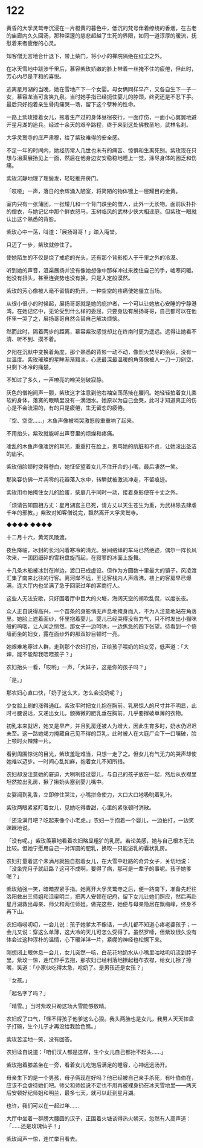 # 122

黄昏的大孚灵鹫寺沉浸在一片橙黄的暮色中，低沉的梵号伴着缭绕的香烟，在古老的庙廊内久久回汤，那种深邃的慈悲超越了生死的界限，如同一道淳厚的暖流，抚慰着来者疲倦的心灵。

知客僧无言地合什退下，带上柴门，将小小的禅院隔绝在红尘之外。

在冰天雪地中跋涉千里后，慕容紫玫娇嫩的脸上带着一丝掩不住的疲倦，但此时，芳心内尽是平和的喜悦。

逃离星月湖的当晚，她在雪地产下一个女婴。母女俩同样早产，又各自生下一子一女，慕容龙当可含笑九泉。当时她手指已经扼住婴儿的脖颈，终究还是不忍下手。最后只好抱着亲生骨肉痛哭一场，留下这个孽种的性命。

一路上紫玫搂着女儿，拖着生产过的身体昼宿夜行，一面疗伤，一面小心翼翼地避开星月湖的追兵。经过十余天的艰辛路程，终于来到这处佛教圣地，武林名刹。

大孚灵鹫寺的庄严肃穆，给了紫玫难得的安全感。

不足一年的时间内，她经历常人几世也未有的痛苦、惊惧和生离死别。紫玫现在只想与沮渠展扬见上一面，然后在他身边安安稳稳地睡上一觉，涤尽身体的困乏和伤痛。

紫玫沉静地理了理鬓发，轻轻推开房门。

「吱哑」一声，落日的余辉涌入陋室，将简陋的物体镀上一层耀目的金黄。

室内只有一张蒲团，一张矮几和一个背门趺坐的僧人，此外一无长物。面前灰扑扑的僧衣，与她记忆中那个鲜衣怒马，玉树临风的武林少侠大相迳庭。但紫玫一眼就认出这个熟悉的背影。

紫玫心中一荡，叫道：「展扬哥哥！」踏入庵堂。

只迈了一步，紫玫就停住了。

使她陌生的不仅是烧了戒疤的光头，还有那个背影拒人于千里之外的冷漠。

听到她的声音，沮渠展扬并没有像她想像中那样冲过来挽住自己的手，嘘寒问暖。他没有扭头，甚至连姿势也没有换，只是入定般漠然。

紫玫的芳心像被人毫不留情的扔开，一种空空的疼痛使她僵立当场。

从很小很小的时候起，展扬哥哥就是她的庇护者，一个可以让她放心安睡的宁静港湾。在她记忆中，无论受到什么样的委屈，只要身边有展扬哥哥，自己都可以在他怀里一哭了之，展扬哥哥自然会替自己解决烦恼。

然而此时，隔着两步的距离，慕容紫玫感觉却比在终南时更为遥远。远得让她看不清、听不到、摸不着。

夕阳在沉默中变换着角度，那个熟悉的背影一动不动，像烈火焚尽的余灰，没有一丝温度。紫玫璀璨的星眸渐渐黯淡，心底最深最温暖的角落像被人一刀一刀剜空，只剩下冰冷的痛楚。

不知过了多久，一声嘹亮的啼哭划破寂静。

灰色的僧袍闻声一颤，紫玫这才注意到他右袖空荡荡掖在腰间。她轻轻拍着女儿柔软的身体，落寞的眼睛里没有一滴泪水。她原以为自己会哭，此时才知道真正的伤心是不会流泪的，有的只是疲倦，生无留恋的疲倦。

「空、空空……」木鱼声像被啼哭激怒般重重响了起来。

不用抬头，紫玫就能听出声音里的烦燥和疼痛。

凌乱的木鱼声像凌厉的耳光，重重打在脸上，责骂她的肮脏和不贞，让她滚出圣洁的庙宇。

紫玫俏脸顿时变得苍白，她怔怔望着女儿不住开合的小嘴，最后凄然一笑。

那笑容仿佛一片凋零的花瓣落入水中，转瞬就被激流冲走，不留痕迹。

紫玫用巾帕掩住女儿的脸蛋，柴扉几乎同时一动，接着身影便在十丈之外。

「烦请告知圆相方丈：星月湖宫主已死，请方丈以天生苍生为重，为武林除去肆虐千年的邪教。」紫玫对知客僧说完，飘然离开大孚灵鹫寺。

◆◆◆◆ ◆◆◆◆

十二月十六，黄河风陵渡。

夜色降临，冰封的长河闪着寒冷的清光。昼间络绎的车马已然绝迹，偶尔一阵长风吹来，一团团细碎的雪粉盘旋而起，在寂寥的冰面上旋舞。

十几条木船被冰封在岸边，渡口已成虚设。但作为方圆数十里最大的镇子，风凌渡汇集了南来北往的行客。离河岸不远，王记客栈内人声鼎沸，楼上的客房早已爆满，连大厅内也坐满了急于回家过年的客商行人。

这些人无法安歇，只好围着厅中巨大的火塘，海阔天空的胡吹乱侃，以度长夜。

众人正自说得高兴，一个苗条的身影悄无声息地掩身而入，不为人注意地站在角落里。她脸上遮着面纱，怀里抱着婴儿。婴儿已经哭得没有力气，只不时发出小猫咪般的呜咽，让人闻之恻然。那女子一边呵哄，一边焦急的四下张望。待看到一个倚墙而坐的妇女，露在面纱外的那双妙目顿时一亮。

她艰难地穿过人群，走到那个农妇打扮，正给孩子喂奶的妇女旁，低声道：「大婶，能不能帮我喂喂孩子？」

农妇抬头一看，「哎哟」一声，「大妹子，这是你的孩子吗？」

「是。」

那农妇心直口快，「奶子这么大，怎么会没奶呢？」

少女脸上刷的涨得通红。紫玫平时把女儿抱在胸前，乳房惊人的尺寸并不明显，此时弓腰说话，又递出女儿，颤微微的肥乳垂在胸前，几乎要撑破单薄的衣物。

初乳本来就迟，她又是早产，并且乳房还被人为增大，因此生育多时，奶水仍迟迟未至。这一路她竭力掩藏自己见不得的巨乳，此时被人在大庭广众下一口嚷破，脸上顿时火辣辣一片。

看到周围惊诧的目光，紫玫羞耻难当，只想一走了之。但女儿有气无力的哭声却使她难以迈步。一时间心乱如麻，抱着女儿不知所措。

农妇却没注意她的窘迫，大咧咧接过婴儿，与自己的孩子放在一起，然后从衣襟里坦然拉出乳房，揪了揪奶头塞到婴儿嘴中。

女婴闻到乳香，立即停住哭泣，小嘴拼命使力，大口大口地吸吮着乳汁。

紫玫两眼紧紧盯着女儿，见她吃得香甜，心里的紧张顿时消散。

「还没满月吧？吃起来像个小老虎。」农妇一手抱着一个婴儿，一边拍打，一边笑眯眯地说。

「没有呢。」紫玫羡慕地看着农妇略显粗犷的乳房。若论美感，她与自己根本无法比较。但她宁愿用自己一对浑圆的肥乳，换取一只能泌乳的囊状乳房。

农妇打量着这个未满月就独自抱着女儿，在大雪中赶路的奇异女子，关切地说：「没坐完月子就赶路？这可不成啊，要得了病，那可是一辈子的事呢。孩子她爹呢？」

紫玫勉强一笑，暗暗捏紧手指。她离开大孚灵鹫寺之后，便一路南下，准备先赶往洛阳救出三师姐和沮渠明兰，把两人安顿在纪府，留下女儿让她们照应，然后再赴星月湖救出母亲、师父和两位师姐。做完这些，她便与母亲隐居在飘梅峰，终身不再下山。

农妇唠唠叨叨，一会儿说：孩子她爹太不像话，一点儿都不知道心疼老婆孩子；一会儿又说：穿这么单薄，这大冷的天儿可怎么受得了。虽然罗嗦，但紫玫很久没有体会过这种淳朴的温情，心下暖洋洋一片，紧绷的神经也松懈下来。

刚想闭上眼休息一会儿，女儿突然一咳，白花花地奶水从小嘴里咕咕叽叽流到脖子里。紫玫一惊，连忙伸手去抱，那农妇已经利落地撩起粗布衣襟，给女儿擦了擦嘴，笑道：「小家伙吃得太急，呛奶了。是男孩还是女孩？」

「女孩。」

「起名字了吗？」

「晴雪。」当时紫玫只盼这场大雪能够放晴。

农妇叹了口气，「怪不得孩子他爹这么心狠。我头两胎也是女儿，我男人天天摔盘子打碗，生个儿子才再没给我脸色瞧。」

紫玫苦涩地一笑，没有回答。

农妇迳自说道：「咱们汉人都是这样，生个女儿自己都抬不起头……」

紫玫抱着膝盖坐在一旁，看着女儿吃饱后满足的睡容，心神远远汤开。

母亲生下的是一个男孩，母子俩现在好吗？他已经被自己亲手杀死，有叶伯伯在，应该不会虐待她们吧。师父和师姐说不定也不用再被裸身扔在冰天雪地里——两天后安顿好纪师姐和明兰，最多七天，就可以赶到星月湖。

也许，我们可以在一起过年……

大厅中坐着一群膀大腰圆的汉子，正围着火塘谈得热火朝天，忽然有人高声道：「……还是玫瑰仙子！」

紫玫闻声一惊，连忙举目看去。

